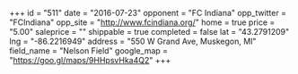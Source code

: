 +++
id = "511"
date = "2016-07-23"
opponent = "FC Indiana"
opp_twitter = "FCIndiana"
opp_site = "http://www.fcindiana.org/"
home = true
price = "5.00"
saleprice = ""
shippable = true
completed = false
lat = "43.2791209"
lng = "-86.2216949"
address = "550 W Grand Ave, Muskegon, MI"
field_name = "Nelson Field"
google_map = "https://goo.gl/maps/9HHpsvHka4Q2"
+++
